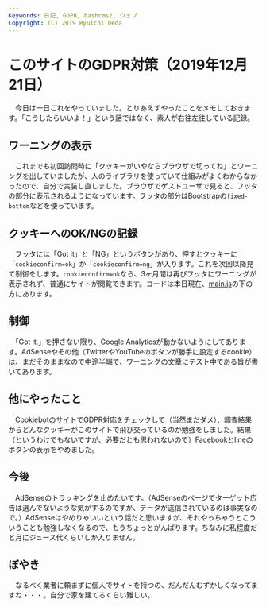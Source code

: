 ```yaml
---
Keywords: 日記, GDPR, bashcms2, ウェブ
Copyright: (C) 2019 Ryuichi Ueda
---
```


# このサイトのGDPR対策（2019年12月21日）


　今日は一日これをやっていました。とりあえずやったことをメモしておきます。「こうしたらいいよ！」という話ではなく、素人が右往左往している記録。


## ワーニングの表示

　これまでも初回訪問時に「クッキーがいやならブラウザで切ってね」とワーニングを出していましたが、人のライブラリを使っていて仕組みがよくわからなかったので、自分で実装し直しました。ブラウザでゲストユーザで見ると、フッタの部分に表示されるようになっています。フッタの部分はBootstrapの`fixed-bottom`などを使っています。

## クッキーへのOK/NGの記録

　フッタには「Got it」と「NG」というボタンがあり、押すとクッキーに「`cookieconfirm=ok`」か「`cookieconfirm=ng`」が入ります。これを次回以降見て制御をします。`cookieconfirm=ok`なら、3ヶ月間は再びフッタにワーニングが表示されず、普通にサイトが閲覧できます。コードは本日現在、[main.js](https://b.ueda.tech/bsview/main.js)の下の方にあります。

## 制御

　「Got it.」を押さない限り、Google Analyticsが動かないようにしてあります。AdSenseやその他（TwitterやYouTubeのボタンが勝手に設定するcookie）は、まだそのままなので中途半端で、ワーニングの文章にテスト中である旨が書いてあります。


## 他にやったこと

　[Cookiebotのサイト](https://www.cookiebot.com/en/)でGDPR対応をチェックして（当然まだダメ）、調査結果からどんなクッキーがこのサイトで飛び交っているのか勉強をしました。結果（というわけでもないですが、必要だとも思われないので）Facebookとlineのボタンの表示をやめました。


## 今後

　AdSenseのトラッキングを止めたいです。（AdSenseのページでターゲット広告は選んでないような気がするのですが、データが送信されているのは事実なので。）AdSenseはやめりゃいいという話だと思いますが、それやっちゃうとこういうことも勉強しなくなるので、もうちょっとがんばります。ちなみに私程度だと月にジュース代くらいしか入りません。


## ぼやき

　なるべく業者に頼まずに個人でサイトを持つの、だんだんむずかしくなってますね・・・。自分で家を建てるくらい難しい。


